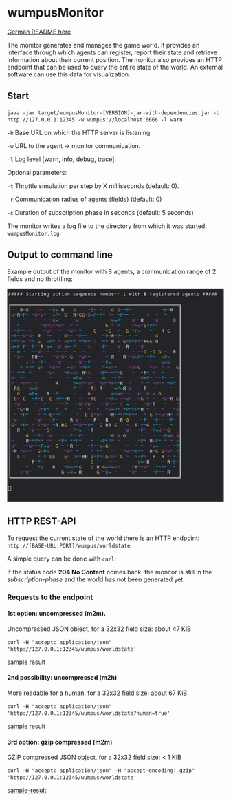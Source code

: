 # wumpusMonitor

[German README here](README.md)

The monitor generates and manages the game world. It provides an interface through which agents can register, report their state and retrieve information about their current position. The monitor also provides an HTTP endpoint that can be used to query the entire state of the world. An external software can use this data for visualization.


## Start

```
java -jar target/wumpusMonitor-[VERSION]-jar-with-dependencies.jar -b http://127.0.0.1:12345 -w wumpus://localhost:6666 -l warn
```

`-b` Base URL on which the HTTP server is listening.

`-w` URL to the agent -> monitor communication.

`-l` Log level [warn, info, debug, trace].


Optional parameters:


`-t` Throttle simulation per step by X milliseconds (default: 0).

`-r` Communication radius of agents (fields) (default: 0)

`-s` Duration of subscription phase in seconds (default: 5 seconds)

The monitor writes a log file to the directory from which it was started:
`wumpusMonitor.log`


## Output to command line

Example output of the monitor with 8 agents, a communication range of 2 fields and no throttling:


![output of the monitor](../media/monitor_8_agents.gif)



## HTTP REST-API

To request the current state of the world there is an HTTP endpoint: `http://[BASE-URL:PORT]/wumpus/worldstate`.

A simple query can be done with `curl`:

If the status code **204 No Content** comes back, the monitor is still in the *subscription-phase* and the world has not been generated yet.

### Requests to the endpoint

#### 1st option: uncompressed (m2m).

Uncompressed JSON object, for a 32x32 field size: about 47 KiB

```
curl -H "accept: application/json" 'http://127.0.0.1:12345/wumpus/worldstate'
```

[sample result](samples/sample_world_state.json)

#### 2nd possibility: uncompressed (m2h)

More readable for a human, for a 32x32 field size: about 67 KiB

```
curl -H "accept: application/json" 'http://127.0.0.1:12345/wumpus/worldstate?human=true'
```

[sample result](samples/sample_world_state_hr.json)


#### 3rd option: gzip compressed (m2m)

GZIP compressed JSON object, for a 32x32 field size: < 1 KiB

```
curl -H "accept: application/json" -H "accept-encoding: gzip" 'http://127.0.0.1:12345/wumpus/worldstate'
```

[sample-result](samples/sample_world_state.json.gzip)

